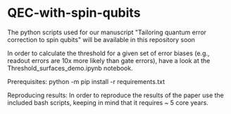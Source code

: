 # QEC-with-spin-qubits

The python scripts used for our manuscript "Tailoring quantum error correction to spin qubits" will be available in this repository soon

In order to calculate the threshold for a given set of error biases (e.g., readout errors are 10x more likely than gate errors), have a look at the Threshold_surfaces_demo.ipynb notebook.

Prerequisites:
python -m pip install -r requirements.txt

Reproducing results:
In order to reproduce the results of the paper use the included bash scripts, keeping in mind that it requires ~ 5 core years.
